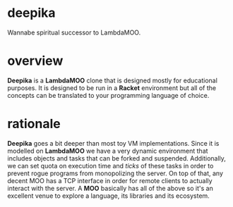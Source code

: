 # deepika
Wannabe spiritual successor to LambdaMOO.

# overview
**Deepika** is a **LambdaMOO** clone that is designed mostly for educational purposes. It is designed to be run in a **Racket** environment but all of the concepts can be translated to your programming language of choice.

# rationale
**Deepika** goes a bit deeper than most toy VM implementations. Since it is modelled on **LambdaMOO** we have a very dynamic environment that includes objects and tasks that can be forked and suspended. Additionally, we can set quota on execution time and *ticks* of these tasks in order to prevent rogue programs from monopolizing the server. On top of that, any decent MOO has a TCP interface in order for remote clients to actually interact with the server. A **MOO** basically has all of the above so it's an excellent venue to explore a language, its libraries and its ecosystem.
